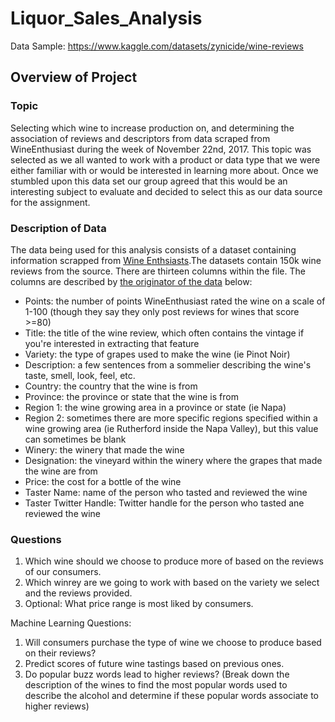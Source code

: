 # Liquor_Sales_Analysis

  Data Sample: https://www.kaggle.com/datasets/zynicide/wine-reviews

## Overview of Project

### Topic 
  Selecting which wine to increase production on, and determining the association of reviews and descriptors from data scraped from WineEnthusiast during the week of November 22nd, 2017. This topic was selected as we all wanted to work with a product or data type that we were either familiar with or would be interested in learning more about. Once we stumbled upon this data set our group agreed that this would be an interesting subject to evaluate and decided to select this as our data source for the assignment.
  
### Description of Data
  The data being used for this analysis consists of a dataset containing information scrapped from [Wine Enthsiasts](https://www.winemag.com/?s=&drink_type=wine).The datasets contain 150k wine reviews from the source. There are thirteen columns within the file. The columns are described by [the originator of the data](https://github.com/zackthoutt/wine-deep-learning) below: 
 - Points: the number of points WineEnthusiast rated the wine on a scale of 1-100 (though they say they only post reviews for wines that score >=80)
 - Title: the title of the wine review, which often contains the vintage if you're interested in extracting that feature
 - Variety: the type of grapes used to make the wine (ie Pinot Noir)
 - Description: a few sentences from a sommelier describing the wine's taste, smell, look, feel, etc.
 - Country: the country that the wine is from
 - Province: the province or state that the wine is from
 - Region 1: the wine growing area in a province or state (ie Napa)
 - Region 2: sometimes there are more specific regions specified within a wine growing area (ie Rutherford inside the Napa Valley), but this value can sometimes be blank
 - Winery: the winery that made the wine
 - Designation: the vineyard within the winery where the grapes that made the wine are from
 - Price: the cost for a bottle of the wine
 - Taster Name: name of the person who tasted and reviewed the wine
 - Taster Twitter Handle: Twitter handle for the person who tasted ane reviewed the wine
  
### Questions
  1. Which wine should we choose to produce more of based on the reviews of our consumers. 
  2. Which winrey are we going to work with based on the variety we select and the reviews provided. 
  3. Optional: What price range is most liked by consumers. 

Machine Learning Questions: 
  1. Will consumers purchase the type of wine we choose to produce based on their reviews?
  2. Predict scores of future wine tastings based on previous ones. 
  3. Do popular buzz words lead to higher reviews? (Break down the description of the wines to find the most popular words used to describe the alcohol and determine if these popular words associate to higher reviews)
